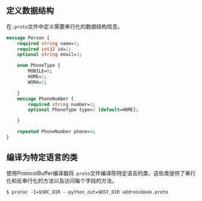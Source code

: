 ## 定义数据结构

在`.proto`文件中定义需要串行化的数据结构信息。

``` proto
message Person {
    required string name=1;
    required int32 id=2;
    optional string email=3;

    enum PhoneType {
        MOBILE=0;
        HOME=1;
        WORK=2;

    }
    message PhoneNumber {
        required string number=1;
        optional PhoneType type=2 [default=HOME];

    }

    repeated PhoneNumber phone=4;
}
```

## 编译为特定语言的类

使用ProtocolBuffer编译器将`.proto`文件编译陈特定语言的类，这些类提供了串行化和反串行化的方法以及访问每个字段的方法。

    $ protoc -I=$SRC_DIR --python_out=$DST_DIR addressbook.proto

